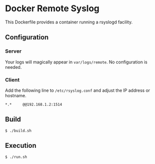 # Docker Remote Syslog

This Dockerfile provides a container running a rsyslogd facility.

## Configuration

### Server

Your logs will magically appear in `var/logs/remote`. No configuration is needed.

### Client

Add the following line to `/etc/rsyslog.conf` and adjust the IP address or hostname.

```
*.*     @@192.168.1.2:1514
```

## Build

```
$ ./build.sh
```

## Execution

```
$ ./run.sh
```
